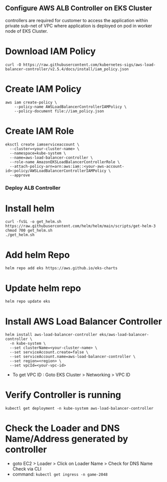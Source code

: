 ## Configure AWS ALB Controller on EKS Cluster
controllers are required for customer to access the application within private sub-net of VPC where application is deployed
on pod in worker node of EKS Cluster.
# Download IAM Policy
```
curl -O https://raw.githubusercontent.com/kubernetes-sigs/aws-load-balancer-controller/v2.5.4/docs/install/iam_policy.json
```
# Create IAM Policy
```
aws iam create-policy \
    --policy-name AWSLoadBalancerControllerIAMPolicy \
    --policy-document file://iam_policy.json
```
# Create IAM Role
```
eksctl create iamserviceaccount \
  --cluster=<your-cluster-name> \
  --namespace=kube-system \
  --name=aws-load-balancer-controller \
  --role-name AmazonEKSLoadBalancerControllerRole \
  --attach-policy-arn=arn:aws:iam::<your-aws-account-id>:policy/AWSLoadBalancerControllerIAMPolicy \
  --approve
```
### Deploy ALB Controller
# Install helm
```
curl -fsSL -o get_helm.sh https://raw.githubusercontent.com/helm/helm/main/scripts/get-helm-3
chmod 700 get_helm.sh
./get_helm.sh
```
# Add helm Repo
```
helm repo add eks https://aws.github.io/eks-charts
```
# Update helm repo
```
helm repo update eks
```
# Install AWS Load Balancer Controller
```
helm install aws-load-balancer-controller eks/aws-load-balancer-controller \            
  -n kube-system \
  --set clusterName=<your-cluster-name> \
  --set serviceAccount.create=false \
  --set serviceAccount.name=aws-load-balancer-controller \
  --set region=<region> \
  --set vpcId=<your-vpc-id>
```
- To get VPC ID : Goto EKS Cluster > Networking > VPC ID
# Verify Controller is running
```
kubectl get deployment -n kube-system aws-load-balancer-controller
```
# Check the Loader and DNS Name/Address generated by controller 
- goto EC2 > Loader > Click on Loader Name > Check for DNS Name
Check via CLI
 - command: ```kubectl get ingress -n game-2048```
